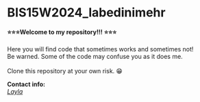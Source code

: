# BIS15W2024_labedinimehr

**&#11088;&#11088;&#11088;Welcome to my repository!!! &#11088;&#11088;&#11088;**<br><br>
Here you will find code that sometimes works and sometimes not!<br>
Be warned. Some of the code may confuse you as it does me.<br><br> Clone this repository at your own risk. &#128513;

**Contact info:**<br>
[*Layla*](mailto:labedinimehr&#64;ucdavis.edu)


